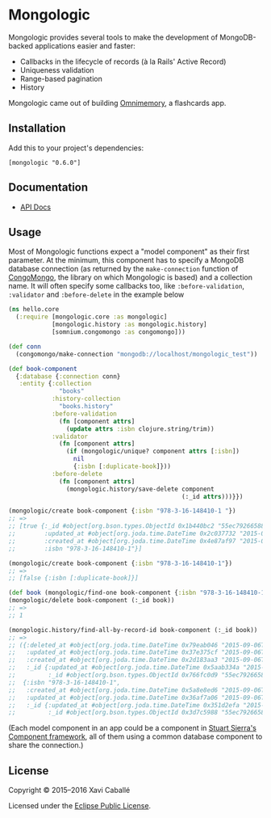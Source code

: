 # Mongologic

Mongologic provides several tools to make the development of MongoDB-backed
applications easier and faster:

- Callbacks in the lifecycle of records (à la Rails' Active Record)
- Uniqueness validation
- Range-based pagination
- History

Mongologic came out of building [Omnimemory](https://omnimemory.com/),
a flashcards app.


## Installation

Add this to your project's dependencies:

    [mongologic "0.6.0"]


## Documentation

- [API Docs](http://xavi.github.io/mongologic)


## Usage

Most of Mongologic functions expect a "model component" as their first
parameter. At the minimum, this component has to specify a MongoDB database
connection (as returned by the `make-connection` function of
[CongoMongo](https://github.com/aboekhoff/congomongo), the library on which
Mongologic is based) and a collection name. It will often specify some
callbacks too, like `:before-validation`, `:validator` and `:before-delete`
in the example below

```clojure
(ns hello.core
  (:require [mongologic.core :as mongologic]
            [mongologic.history :as mongologic.history]
            [somnium.congomongo :as congomongo]))

(def conn
  (congomongo/make-connection "mongodb://localhost/mongologic_test"))

(def book-component
  {:database {:connection conn}
   :entity {:collection
              "books"
            :history-collection
              "books.history"
            :before-validation
              (fn [component attrs]
                (update attrs :isbn clojure.string/trim))
            :validator
              (fn [component attrs]
                (if (mongologic/unique? component attrs [:isbn])
                  nil
                  {:isbn [:duplicate-book]}))
            :before-delete
              (fn [component attrs]
                (mongologic.history/save-delete component
                                                (:_id attrs)))}})

(mongologic/create book-component {:isbn "978-3-16-148410-1 "})
;; =>
;; [true {:_id #object[org.bson.types.ObjectId 0x1b440bc2 "55ec79266588fe5513f9a2a3"],
;;        :updated_at #object[org.joda.time.DateTime 0x2c037732 "2015-09-06T17:34:30.489Z"],
;;        :created_at #object[org.joda.time.DateTime 0x4e87af97 "2015-09-06T17:34:30.489Z"],
;;        :isbn "978-3-16-148410-1"}]

(mongologic/create book-component {:isbn "978-3-16-148410-1"})
;; =>
;; [false {:isbn [:duplicate-book]}]

(def book (mongologic/find-one book-component {:isbn "978-3-16-148410-1"}))
(mongologic/delete book-component (:_id book))
;; =>
;; 1

(mongologic.history/find-all-by-record-id book-component (:_id book))
;; =>
;; ({:deleted_at #object[org.joda.time.DateTime 0x79eab046 "2015-09-06T17:36:18.172Z"],
;;   :updated_at #object[org.joda.time.DateTime 0x37e375cf "2015-09-06T17:36:18.172Z"],
;;   :created_at #object[org.joda.time.DateTime 0x2d183aa3 "2015-09-06T17:36:18.172Z"],
;;   :_id {:updated_at #object[org.joda.time.DateTime 0x5aab334a "2015-09-06T17:36:18.172Z"],
;;         :_id #object[org.bson.types.ObjectId 0x766fc0d9 "55ec79266588fe5513f9a2a3"]}}
;;  {:isbn "978-3-16-148410-1",
;;   :created_at #object[org.joda.time.DateTime 0x5a8e8ed6 "2015-09-06T17:34:30.489Z"],
;;   :updated_at #object[org.joda.time.DateTime 0x36af7a06 "2015-09-06T17:34:30.489Z"],
;;   :_id {:updated_at #object[org.joda.time.DateTime 0x351d2efa "2015-09-06T17:34:30.489Z"],
;;         :_id #object[org.bson.types.ObjectId 0x3d7c5988 "55ec79266588fe5513f9a2a3"]}})
```

(Each model component in an app could be a component in
[Stuart Sierra's Component framework](https://github.com/stuartsierra/component),
all of them using a common database component to share the connection.)


## License

Copyright © 2015–2016 Xavi Caballé

Licensed under the [Eclipse Public License](LICENSE).
